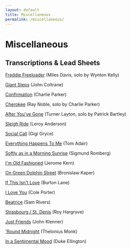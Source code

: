 ```yaml
---
layout: default
title: Miscellaneous
permalink: /miscellaneous/
---
```


# Miscellaneous

## Transcriptions & Lead Sheets

<a href="https://amahadevan99.github.io/files/website_music/freddie_freeloader.pdf"> Freddie Freeloader</a> (Miles Davis, solo by Wynton Kelly)

<a href="https://amahadevan99.github.io/files/website_music/giant_steps.pdf"> Giant Steps</a> (John Coltrane)

<a href="https://amahadevan99.github.io/files/website_music/confirmation.pdf"> Confirmation</a> (Charlie Parker)

<a href="https://amahadevan99.github.io/files/website_music/cherokee.pdf"> Cherokee</a> (Ray Noble, solo by Charlie Parker)

<a href="https://amahadevan99.github.io/files/website_music/after_youve_gone.pdf"> After You've Gone</a> (Turner Layton, solo by Patrick Bartley)

<a href="https://amahadevan99.github.io/files/website_music/sleigh_ride.pdf"> Sleigh Ride</a> (Leroy Anderson)

<a href="https://amahadevan99.github.io/files/website_music/social_call.pdf"> Social Call</a> (Gigi Gryce)

<a href="https://amahadevan99.github.io/files/website_music/everything_happens_to_me.pdf"> Everything Happens To Me</a> (Tom Adair)

<a href="https://amahadevan99.github.io/files/website_music/softly_morning_sunrise.pdf"> Softly as in a Morning Sunrise</a> (Sigmund Romberg)

<a href="https://amahadevan99.github.io/files/website_music/old_fashioned.pdf"> I'm Old Fashioned</a> (Jerome Kern)

<a href="https://amahadevan99.github.io/files/website_music/green_dolphin_st.pdf"> On Green Dolphin Street</a> (Bronislaw Kaper)

<a href="https://amahadevan99.github.io/files/website_music/if_this_isnt_love.pdf"> If This Isn't Love</a> (Burton Lane)

<a href="https://amahadevan99.github.io/files/website_music/i_love_you.pdf"> I Love You</a> (Cole Porter)

<a href="https://amahadevan99.github.io/files/website_music/beatrice.pdf"> Beatrice</a> (Sam Rivers)

<a href="https://amahadevan99.github.io/files/website_music/strasbourg_st_denis.pdf"> Strasbourg / St. Denis</a> (Roy Hargrove)

<a href="https://amahadevan99.github.io/files/website_music/just_friends.pdf"> Just Friends</a> (John Klenner)

<a href="https://amahadevan99.github.io/files/website_music/round_midnight.pdf"> 'Round Midnight</a> (Thelonius Monk)

<a href="https://amahadevan99.github.io/files/website_music/sentimental_mood.pdf"> In a Sentimental Mood</a> (Duke Ellington)
